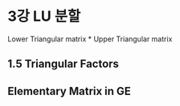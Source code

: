 # 3강 LU 분할

Lower Triangular matrix * Upper Triangular matrix



## 1.5 Triangular Factors   


## Elementary Matrix in GE


